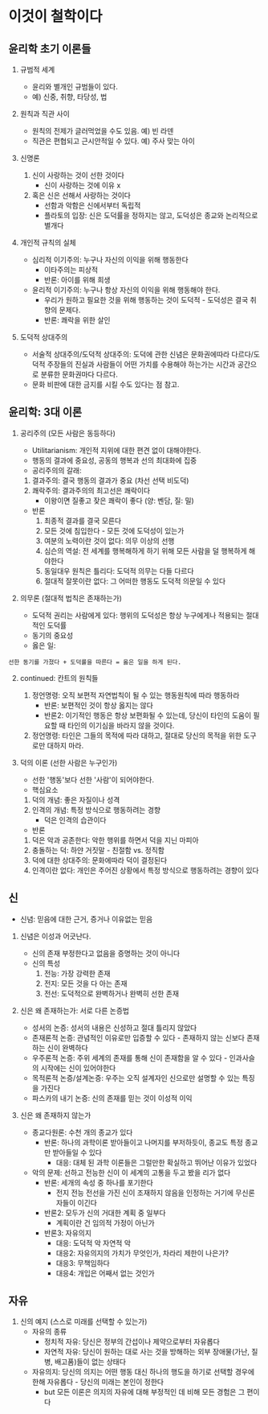# 이것이 철학이다

## 윤리학 초기 이론들
1. 규범적 세계
    * 윤리와 별개인 규범들이 있다.
    * 예) 신중, 취향, 타당성, 법

2. 원칙과 직관 사이
    * 원칙의 전제가 글러먹었을 수도 있음. 예) 빈 라덴
    * 직관은 편협되고 근시안적일 수 있다. 예) 주사 맞는 아이

3. 신명론
    1) 신이 사랑하는 것이 선한 것이다 
        * 신이 사랑하는 것에 이유 x
    2) 혹은 신은 선해서 사랑하는 것이다
        * 선함과 악함은 신에서부터 독립적
        * 플라토의 입장: 신은 도덕률을 정하지는 않고, 도덕성은 종교와 논리적으로 별개다

4. 개인적 규칙의 실체
    * 심리적 이기주의: 누구나 자신의 이익을 위해 행동한다
        * 이타주의는 피상적
        * 반론: 아이를 위해 희생
    * 윤리적 이기주의: 누구나 항상 자신의 이익을 위해 행동해야 한다. 
        * 우리가 원하고 필요한 것을 위해 행동하는 것이 도덕적 - 도덕성은 결국 취향의 문제다. 
        * 반론: 쾌락을 위한 살인

5. 도덕적 상대주의
    * 서술적 상대주의/도덕적 상대주의: 도덕에 관한 신념은 문화권에따라 다르다/도덕적 주장들의 진실과 사람들이 어떤 가치를 수용해야 하는가는 시간과 공간으로 분류한 문화권마다 다르다.
    * 문화 비판에 대한 금지를 시킬 수도 있다는 점 참고. 


## 윤리학: 3대 이론
1. 공리주의 (모든 사람은 동등하다)
    * Utilitarianism: 개인적 지위에 대한 편견 없이 대해야한다. 
    * 행동의 결과에 중요성, 공동의 행복과 선의 최대화에 집중
    * 공리주의의 갈래:
    1) 결과주의: 결국 행동의 결과가 중요 (차선 선택 비도덕)
    2) 쾌락주의: 결과주의의 최고선은 쾌락이다
        * 이왕이면 질좋고 잦은 쾌락이 좋다 (양: 벤담, 질: 밀)
    * 반론
        1) 최종적 결과를 결국 모른다
        2) 모든 것에 침입한다 - 모든 것에 도덕성이 있는가
        3) 여분의 노력이란 것이 없다: 의무 이상의 선행
        4) 심슨의 역설: 전 세계를 행복해하게 하기 위해 모든 사람을 덜 행복하게 해야한다
        5) 동일대우 원칙은 틀리다: 
        도덕적 의무는 다들 다르다
        6) 절대적 잘못이란 없다: 그 어떠한 행동도 도덕적 의문일 수 있다

2. 의무론 (절대적 법칙은 존재하는가)
    * 도덕적 권리는 사람에게 있다: 행위의 도덕성은 항상 누구에게나 적용되는 절대적인 도덕률
    * 동기의 중요성
    * 옳은 일:
``` 
선한 동기를 가졌다 + 도덕률을 따른다 = 옳은 일을 하게 된다.
```
 
2. continued: 칸트의 원칙들
    1) 정언명령: 오직 보편적 자연법칙이 될 수 있는 행동원칙에 따라 행동하라
        * 반론: 보편적인 것이 항상 옳지는 않다
        * 반론2: 이기적인 행동은 항상 보편화될 수 있는데, 당신이 타인의 도움이 필요할 때 타인의 이기심을 바라지 않을 것이다. 
    2) 정언명령: 타인은 그들의 목적에 따라 대하고, 절대로 당신의 목적을 위한 도구로만 대하지 마라. 

3. 덕의 이론 (선한 사람은 누구인가)
    * 선한 '행동'보다 선한 '사람'이 되어야한다. 
    * 핵심요소
    1) 덕의 개념: 좋은 자질이나 성격
    2) 인격의 개념: 특정 방식으로 행동하려는 경향
        * 덕은 인격의 습관이다
    * 반론
    1) 덕은 악과 공존한다: 악한 행위를 하면서 덕을 지닌 마피아
    2) 충돌하는 덕: 하얀 거짓말 - 친절함 vs. 정직함
    3) 덕에 대한 상대주의: 문화에따라 덕이 결정된다
    4) 인격이란 없다: 개인은 주어진 상황에서 특정 방식으로 행동하려는 경향이 있다

## 신

* 신념: 믿음에 대한 근거, 증거나 이유없는 믿음

1. 신념은 이성과 어긋난다. 
    * 신의 존재 부정한다고 없음을 증명하는 것이 아니다
    * 신의 특성
        1) 전능: 가장 강력한 존재
        2) 전지: 모든 것을 다 아는 존재
        3) 전선: 도덕적으로 완벽하거나 완벽히 선한 존재

2. 신은 왜 존재하는가: 서로 다른 논증법
    * 성서의 논증: 성서의 내용은 신성하고 절대 틀리지 않았다
    * 존재론적 논증: 관념적인 이유로만 입증할 수 있다 - 존재하지 않는 신보다 존재하는 신이 완벽하다
    * 우주론적 논증: 주위 세계의 존재를 통해 신이 존재함을 알 수 있다 - 인과사슬의 시작에는 신이 있어야한다
    * 목적론적 논증/설계논증: 우주는 오직 설계자인 신으로만 설명할 수 있는 특징을 가진다
    * 파스카의 내기 논증: 신의 존재를 믿는 것이 이성적 이익

3. 신은 왜 존재하지 않는가
    * 종교다원론: 수천 개의 종교가 있다
        * 반론: 하나의 과학이론 받아들이고 나머지를 부저하듯이, 종교도 특정 종교만 받아들일 수 있다
            * 대응: 대체 된 과학 이론들은 그럴만한 확실하고 뛰어난 이유가 있었다
    * 악의 문제: 선하고 전능한 신이 이 세계의 고통을 두고 봤을 리가 없다
        * 반론: 세개의 속성 중 하나를 포기한다
            * 전지 전능 전선을 가진 신이 조재하지 않음을 인정하는 거기에 무신론자들이 이긴다
        * 반론2: 모두가 신의 거대한 계획 중 일부다
            * 계획이란 건 임의적 가정이 아닌가
        * 반론3: 자유의지
            * 대응: 도덕적 악 자연적 악
            * 대응2: 자유의지의 가치가 무엇인가, 차라리 제한이 나은가?
            * 대응3: 무책임하다
            * 대응4: 개입은 어째서 없는 것인가


## 자유

1. 신의 예지 (스스로 미래를 선택할 수 있는가)
    * 자유의 종류
        * 정치적 자유: 당신은 정부의 간섭이나 제약으로부터 자유롭다
        * 자연적 자유: 당신이 원하는 대로 사는 것을 방해하는 외부 장애물(가난, 질병, 배고품)들이 없는 상태다
    * 자유의지: 당신의 의지는 어떤 행동 대신 하나의 행도을 하기로 선택할 경우에 한해 자유롭다 - 당신의 미래는 본인이 정한다
        * but 모든 이론은 의지의 자유에 대해 부정적인 데 비해 모든 경험은 그 편이다
